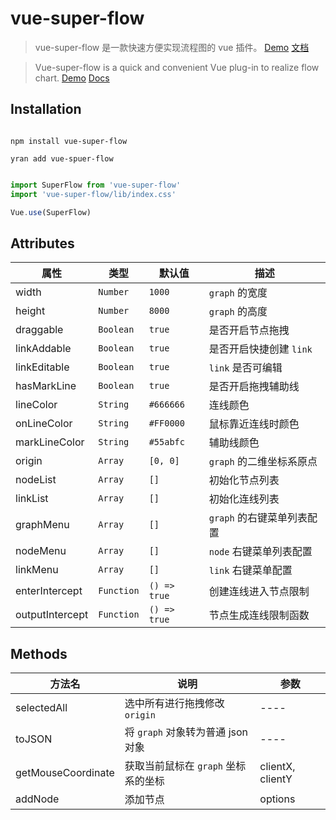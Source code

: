


# vue-super-flow

> vue-super-flow 是一款快速方便实现流程图的 vue 插件。
> [Demo](https://caohuatao.github.io/demo/)
> [文档](https://caohuatao.github.io)

> Vue-super-flow is a quick and convenient Vue plug-in to realize flow chart. 
> [Demo](https://caohuatao.github.io/demo/)
> [Docs](https://caohuatao.github.io)

## Installation

```npm

npm install vue-super-flow

yran add vue-spuer-flow

```
```js

import SuperFlow from 'vue-super-flow'
import 'vue-super-flow/lib/index.css'

Vue.use(SuperFlow)

```

## Attributes

|属性                |类型                |默认值                   |描述                                     | 
|----                | ----              |----                     |----                                     |
|width               |`Number`           |`1000`                   | `graph` 的宽度                          |
|height              |`Number`           |`8000`                   | `graph` 的高度                          |
|draggable           |`Boolean`          |`true`                   | 是否开启节点拖拽                         |
|linkAddable         |`Boolean`          |`true`                   | 是否开启快捷创建 `link`                  |
|linkEditable        |`Boolean`          |`true`                   | `link` 是否可编辑                       |
|hasMarkLine         |`Boolean`          |`true`                   | 是否开启拖拽辅助线                       |
|lineColor           |`String`           |`#666666`                | 连线颜色                                |
|onLineColor         |`String`           |`#FF0000`                | 鼠标靠近连线时颜色                       |
|markLineColor       |`String`           |`#55abfc`                | 辅助线颜色                               |
|origin              |`Array`            |`[0, 0]`                 | `graph` 的二维坐标系原点                 |
|nodeList            |`Array`            |`[]`                     | 初始化节点列表                           |
|linkList            |`Array`            |`[]`                     | 初始化连线列表                           |
|graphMenu           |`Array`            |`[]`                     | `graph` 的右键菜单列表配置               |
|nodeMenu            |`Array`            |`[]`                     | `node` 右键菜单列表配置                  |
|linkMenu            |`Array`            |`[]`                     | `link` 右键菜单配置                      |
|enterIntercept      |`Function`         |`() => true`             | 创建连线进入节点限制                     |
|outputIntercept     |`Function`         |`() => true`             | 节点生成连线限制函数                     |

## Methods

|方法名               |说明                                          |参数                                     | 
|----                | ----                                        |----                                     |
|selectedAll         | 选中所有进行拖拽修改 `origin`                 |----                                     |
|toJSON              | 将 `graph` 对象转为普通 json 对象             |----                                     |
|getMouseCoordinate  | 获取当前鼠标在 `graph` 坐标系的坐标            |clientX, clientY                         |
|addNode             | 添加节点                                      |options                                 |

